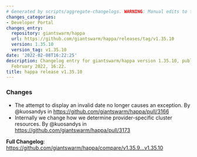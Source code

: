```yaml
---
# Generated by scripts/aggregate-changelogs. WARNING: Manual edits to this files will be overwritten.
changes_categories:
- Developer Portal
changes_entry:
  repository: giantswarm/happa
  url: https://github.com/giantswarm/happa/releases/tag/v1.35.10
  version: 1.35.10
  version_tag: v1.35.10
date: '2022-02-08T16:22:25'
description: Changelog entry for giantswarm/happa version 1.35.10, published on 08
  February 2022, 16:22.
title: happa release v1.35.10
---
```


### Changes

* The attempt to display an invalid date no longer causes an exception. By @kuosandys in https://github.com/giantswarm/happa/pull/3166
* Internally we change how we determine provider-specific cluster resources. By @kuosandys in https://github.com/giantswarm/happa/pull/3173


**Full Changelog**: https://github.com/giantswarm/happa/compare/v1.35.9...v1.35.10
